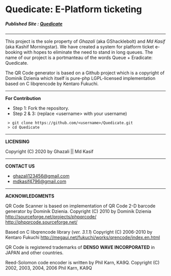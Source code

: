 # Quedicate: E-Platform ticketing
##### Published Site : [Quedicate](https://ghazali.ml/projects/quedicate/)

***

This project is the sole property of *Ghazali* (aka GShacklebolt) and *Md Kasif* (aka Kashif Morningstar). 
We have created a system for platform ticket e-booking with hopes to eliminate the need to stand in long queues. 
The name of our project is a portmanteau of the words Queue + Eradicate: Quedicate.  

The QR Code generator is based on a Github project which is a copyright of Dominik Dzienia which itself is pure-php
LGPL-licensed implementation based on C libqrencode by Kentaro Fukuchi. 

***

**For Contribution**
 * Step 1: Fork the repository.
 * Step 2 & 3: (replace \<username\> with your username)
```
 > git clone https://github.com/<username>/Quedicate.git
 > cd Quedicate
```
 
***

**LICENSING**

Copyright (C) 2020 by Ghazali || Md Kasif 

***

**CONTACT US**

* <ghazali123456@gmail.com>
* <mdkasif4796@gmail.com>
 
***

**ACKNOWLEDGMENTS**

QR Code Scanner is based on implementation of QR Code 2-D barcode generator by Dominik Dzienia.
Copyright (C) 2010 by Dominik Dzienia  
<http://sourceforge.net/projects/phpqrcode/>  
<http://phpqrcode.sourceforge.net/>

Based on C libqrencode library (*ver. 3.1.1*) 
Copyright (C) 2006-2010 by Kentaro Fukuchi
<http://megaui.net/fukuchi/works/qrencode/index.en.html>

QR Code is registered trademarks of <b>DENSO WAVE INCORPORATED</b> in JAPAN and other
countries.

Reed-Solomon code encoder is written by Phil Karn, KA9Q.
Copyright (C) 2002, 2003, 2004, 2006 Phil Karn, KA9Q
 
